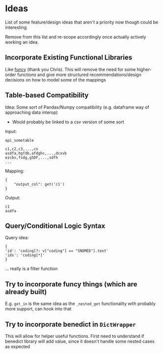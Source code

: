 
# Ideas

List of some feature/design ideas that aren't a priority now though could be interesting.

Remove from this list and re-scope accordingly once actually actively working an idea.

## Incorporate Existing Functional Libraries
Like [funcy](https://github.com/Suor/funcy) (thank you Chris). This will remove the need for some higher-order functions and give more structured recommendations/design decisions on how to model some of the mappings

## Table-based Compatibility
Idea: Some sort of Pandas/Numpy compatibility (e.g. dataframe way of approaching data interop)
- Would probably be linked to a csv version of some sort


Input: 
```
api_sometable

c1,c2,c3,...,cn
asdfa,hgfdb,afdghc,...,dcxvb
ezcbv,fsdg,gSDF,...,sdfh
...
```

Mapping:
```
{
    "output_col": get('c1')
}

```

Output:
```
c1
asdfa
```

## Query/Conditional Logic Syntax
Query idea:
```
{
'id': 'coding[?: v["coding"] == "SNOMED"].text'
'ids': 'coding[*]'
}
```
... really is a filter function

## Try to incorporate funcy things (which are already built)

E.g. `get_in` is the same idea as the `_nested_get` functionality with probably more support, can hook into that

## Try to incorporate benedict in `DictWrapper`

This will allow for helper useful functions. First need to understand if benedict library will add value, since it doesn't handle some nested cases as expected
